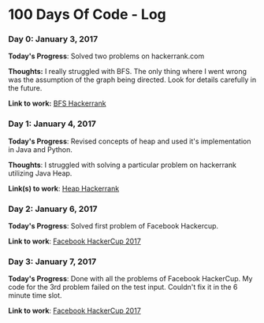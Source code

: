 # 100 Days Of Code - Log

### Day 0: January 3, 2017

**Today's Progress**: Solved two problems on hackerrank.com

**Thoughts:** I really struggled with BFS. The only thing where I went wrong was the assumption of the graph being directed. Look for details carefully in the future.

**Link to work:** [BFS Hackerrank](https://www.hackerrank.com/challenges/ctci-bfs-shortest-reach/submissions/code/35084314)

### Day 1: January 4, 2017

**Today's Progress**: Revised concepts of heap and used it's implementation in Java and Python.

**Thoughts**: I struggled with solving a particular problem on hackerrank utilizing Java Heap.

**Link(s) to work**: [Heap Hackerrank](https://www.hackerrank.com/challenges/find-the-running-median)

### Day 2: January 6, 2017

**Today's Progress**: Solved first problem of Facebook Hackercup.

**Link to work**: [Facebook HackerCup 2017](https://www.facebook.com/hackercup)

### Day 3: January 7, 2017

**Today's Progress**: Done with all the problems of Facebook HackerCup. My code for the 3rd problem failed on the test input. Couldn't fix it in the 6 minute time slot.

**Link to work**: [Facebook HackerCup 2017](https://www.facebook.com/hackercup)